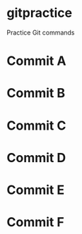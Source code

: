 # gitpractice
Practice Git commands

# Commit A

# Commit B

# Commit C

# Commit D

# Commit E

# Commit F
